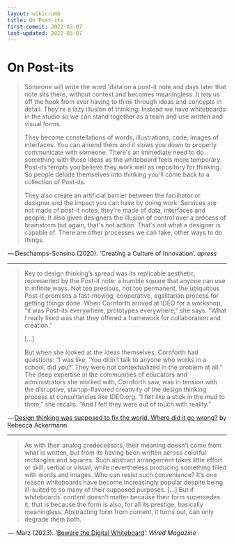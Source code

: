 ```yaml
---
layout: wikicrumb 
title: On Post-its
first-commit: 2022-03-07
last-updated: 2022-03-07
---
```


# On Post-its
> Someone will write the word 'data'on a post-it note and days later that note sits there, without context and becomes meaningless. It lets us off the hook from ever having to think through ideas and concepts in detail. They're a lazy illusion of thinking. Instead we have whiteboards in the studio so we can stand together as a team and use written and visual forms.
> 
> They become constellations of words, illustrations, code, images of interfaces. You can amend them and it slows you down to properly communicate with someone. There's an immediate need to do something with those ideas as the whiteboard feels more temporary. Post-its tempts you believe they work well as repository for thinking. So people delude themselves into thinking you'll come back to a collection of Post-its.
> 
> They also create an artificial barrier between the facilitator or designer and the impact you can have by doing work. Services are not made of post-it notes, they're made of data, interfaces and people. It also gives designers the illusion of control over a process of brainstorm but again, that's not action. That's not what a designer is capable of. There are other processes we can take, other ways to do things.

 —  Deschamps-Sonsino (2020). ‘Creating a Culture of Innovation’. *apress*

---

> Key to design thinking’s spread was its replicable aesthetic, represented by the Post-it note: a humble square that anyone can use in infinite ways. Not too precious, not too permanent, the ubiquitous Post-it promises a fast-moving, cooperative, egalitarian process for getting things done. When Cornforth arrived at IDEO for a workshop, “it was Post-its everywhere, prototypes everywhere,” she says. “What I really liked was that they offered a framework for collaboration and creation.”
> 
> […]
> 
> But when she looked at the ideas themselves, Cornforth had questions: “I was like, ‘You didn’t talk to anyone who works in a school, did you?’ They were not contextualized in the problem at all.” The deep expertise in the communities of educators and administrators she worked with, Cornforth saw, was in tension with the disruptive, startup-flavored creativity of the design thinking process at consultancies like IDEO.org. “I felt like a stick in the mud to them,” she recalls. “And I felt they were out of touch with reality.”

 — [Design thinking was supposed to fix the world. Where did it go wrong?](https://www.technologyreview.com/2023/02/09/1067821/design-thinking-retrospective-what-went-wrong/) by Rebecca Ackermann

---

> As with their analog predecessors, their meaning doesn’t come from what is written, but from its having been written across colorful rectangles and squares. Such abstract arrangement takes little effort or skill, verbal or visual, while nevertheless producing something filled with words and images. Who can resist such convenience? It’s one reason whiteboards have become increasingly popular despite being ill-suited to so many of their supposed purposes.
> […]
> But if whiteboards’ content doesn’t matter because their form supersedes it, that is because the form is also, for all its prestige, basically meaningless. Abstracting form from content, it turns out, can only degrade them both.

 —  Marz (2023). ‘[Beware the Digital Whiteboard](https://www.wired.com/story/beware-the-digital-whiteboard/)’. *Wired Magazine*